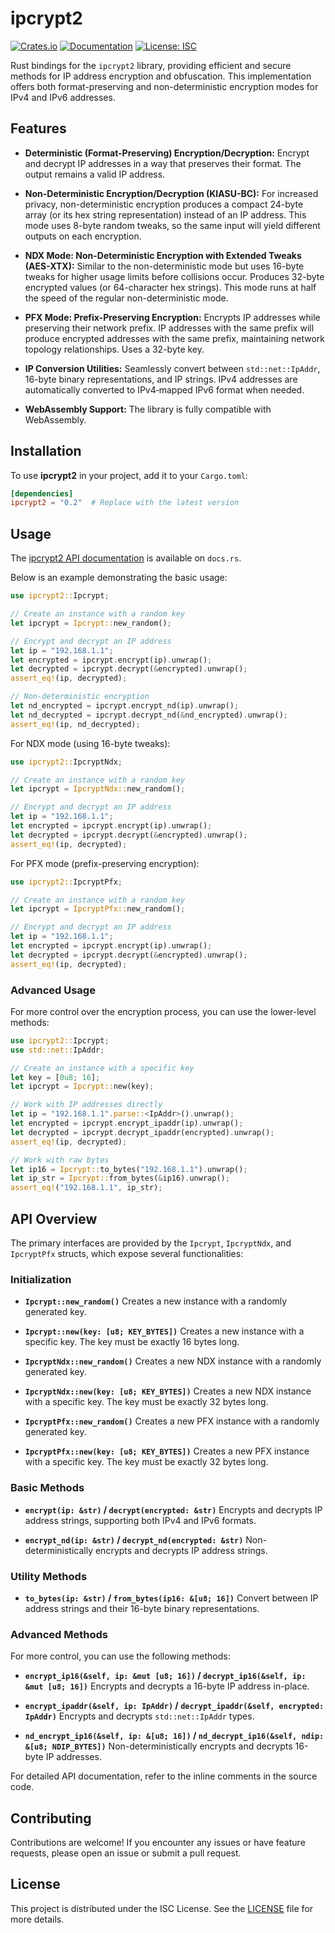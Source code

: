 # ipcrypt2

[![Crates.io](https://img.shields.io/crates/v/ipcrypt2.svg)](https://crates.io/crates/ipcrypt2)
[![Documentation](https://docs.rs/ipcrypt2/badge.svg)](https://docs.rs/ipcrypt2)
[![License: ISC](https://img.shields.io/badge/License-ISC-blue.svg)](https://opensource.org/licenses/ISC)

Rust bindings for the `ipcrypt2` library, providing efficient and secure methods for IP address encryption and obfuscation. This implementation offers both format-preserving and non-deterministic encryption modes for IPv4 and IPv6 addresses.

## Features

- **Deterministic (Format-Preserving) Encryption/Decryption:**
  Encrypt and decrypt IP addresses in a way that preserves their format. The output remains a valid IP address.

- **Non-Deterministic Encryption/Decryption (KIASU-BC):**
  For increased privacy, non-deterministic encryption produces a compact 24-byte array (or its hex string representation) instead of an IP address. This mode uses 8-byte random tweaks, so the same input will yield different outputs on each encryption.

- **NDX Mode: Non-Deterministic Encryption with Extended Tweaks (AES-XTX):**
  Similar to the non-deterministic mode but uses 16-byte tweaks for higher usage limits before collisions occur. Produces 32-byte encrypted values (or 64-character hex strings). This mode runs at half the speed of the regular non-deterministic mode.

- **PFX Mode: Prefix-Preserving Encryption:**
  Encrypts IP addresses while preserving their network prefix. IP addresses with the same prefix will produce encrypted addresses with the same prefix, maintaining network topology relationships. Uses a 32-byte key.

- **IP Conversion Utilities:**
  Seamlessly convert between `std::net::IpAddr`, 16-byte binary representations, and IP strings. IPv4 addresses are automatically converted to IPv4‑mapped IPv6 format when needed.

- **WebAssembly Support:**
  The library is fully compatible with WebAssembly.

## Installation

To use **ipcrypt2** in your project, add it to your `Cargo.toml`:

```toml
[dependencies]
ipcrypt2 = "0.2"  # Replace with the latest version
```

## Usage

The [ipcrypt2 API documentation](https://docs.rs/ipcrypt2) is available on `docs.rs`.

Below is an example demonstrating the basic usage:

```rust
use ipcrypt2::Ipcrypt;

// Create an instance with a random key
let ipcrypt = Ipcrypt::new_random();

// Encrypt and decrypt an IP address
let ip = "192.168.1.1";
let encrypted = ipcrypt.encrypt(ip).unwrap();
let decrypted = ipcrypt.decrypt(&encrypted).unwrap();
assert_eq!(ip, decrypted);

// Non-deterministic encryption
let nd_encrypted = ipcrypt.encrypt_nd(ip).unwrap();
let nd_decrypted = ipcrypt.decrypt_nd(&nd_encrypted).unwrap();
assert_eq!(ip, nd_decrypted);
```

For NDX mode (using 16-byte tweaks):

```rust
use ipcrypt2::IpcryptNdx;

// Create an instance with a random key
let ipcrypt = IpcryptNdx::new_random();

// Encrypt and decrypt an IP address
let ip = "192.168.1.1";
let encrypted = ipcrypt.encrypt(ip).unwrap();
let decrypted = ipcrypt.decrypt(&encrypted).unwrap();
assert_eq!(ip, decrypted);
```

For PFX mode (prefix-preserving encryption):

```rust
use ipcrypt2::IpcryptPfx;

// Create an instance with a random key
let ipcrypt = IpcryptPfx::new_random();

// Encrypt and decrypt an IP address
let ip = "192.168.1.1";
let encrypted = ipcrypt.encrypt(ip).unwrap();
let decrypted = ipcrypt.decrypt(&encrypted).unwrap();
assert_eq!(ip, decrypted);
```

### Advanced Usage

For more control over the encryption process, you can use the lower-level methods:

```rust
use ipcrypt2::Ipcrypt;
use std::net::IpAddr;

// Create an instance with a specific key
let key = [0u8; 16];
let ipcrypt = Ipcrypt::new(key);

// Work with IP addresses directly
let ip = "192.168.1.1".parse::<IpAddr>().unwrap();
let encrypted = ipcrypt.encrypt_ipaddr(ip).unwrap();
let decrypted = ipcrypt.decrypt_ipaddr(encrypted).unwrap();
assert_eq!(ip, decrypted);

// Work with raw bytes
let ip16 = Ipcrypt::to_bytes("192.168.1.1").unwrap();
let ip_str = Ipcrypt::from_bytes(&ip16).unwrap();
assert_eq!("192.168.1.1", ip_str);
```

## API Overview

The primary interfaces are provided by the `Ipcrypt`, `IpcryptNdx`, and `IpcryptPfx` structs, which expose several functionalities:

### Initialization

- **`Ipcrypt::new_random()`**
  Creates a new instance with a randomly generated key.

- **`Ipcrypt::new(key: [u8; KEY_BYTES])`**
  Creates a new instance with a specific key. The key must be exactly 16 bytes long.

- **`IpcryptNdx::new_random()`**
  Creates a new NDX instance with a randomly generated key.

- **`IpcryptNdx::new(key: [u8; KEY_BYTES])`**
  Creates a new NDX instance with a specific key. The key must be exactly 32 bytes long.

- **`IpcryptPfx::new_random()`**
  Creates a new PFX instance with a randomly generated key.

- **`IpcryptPfx::new(key: [u8; KEY_BYTES])`**
  Creates a new PFX instance with a specific key. The key must be exactly 32 bytes long.

### Basic Methods

- **`encrypt(ip: &str)` / `decrypt(encrypted: &str)`**
  Encrypts and decrypts IP address strings, supporting both IPv4 and IPv6 formats.

- **`encrypt_nd(ip: &str)` / `decrypt_nd(encrypted: &str)`**
  Non-deterministically encrypts and decrypts IP address strings.

### Utility Methods

- **`to_bytes(ip: &str)` / `from_bytes(ip16: &[u8; 16])`**
  Convert between IP address strings and their 16-byte binary representations.

### Advanced Methods

For more control, you can use the following methods:

- **`encrypt_ip16(&self, ip: &mut [u8; 16])` / `decrypt_ip16(&self, ip: &mut [u8; 16])`**
  Encrypts and decrypts a 16-byte IP address in-place.

- **`encrypt_ipaddr(&self, ip: IpAddr)` / `decrypt_ipaddr(&self, encrypted: IpAddr)`**
  Encrypts and decrypts `std::net::IpAddr` types.

- **`nd_encrypt_ip16(&self, ip: &[u8; 16])` / `nd_decrypt_ip16(&self, ndip: &[u8; NDIP_BYTES])`**
  Non-deterministically encrypts and decrypts 16-byte IP addresses.

For detailed API documentation, refer to the inline comments in the source code.

## Contributing

Contributions are welcome! If you encounter any issues or have feature requests, please open an issue or submit a pull request.

## License

This project is distributed under the ISC License. See the [LICENSE](LICENSE) file for more details.
